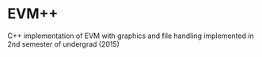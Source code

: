 # EVM++
C++ implementation of EVM with graphics and file handling implemented in 2nd semester of undergrad (2015)
